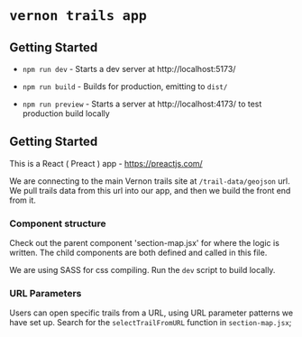 # `vernon trails app`

## Getting Started

-   `npm run dev` - Starts a dev server at http://localhost:5173/

-   `npm run build` - Builds for production, emitting to `dist/`

-   `npm run preview` - Starts a server at http://localhost:4173/ to test production build locally

## Getting Started

This is a React ( Preact ) app - https://preactjs.com/

We are connecting to the main Vernon trails site at `/trail-data/geojson` url. We pull trails data from this url into our app, and then we build the front end from it.

### Component structure

Check out the parent component 'section-map.jsx' for where the logic is written.
The child components are both defined and called in this file.

We are using SASS for css compiling. Run the `dev` script to build locally.

### URL Parameters

Users can open specific trails from a URL, using URL parameter patterns we have set up. Search for the `selectTrailFromURL` function in `section-map.jsx`;
